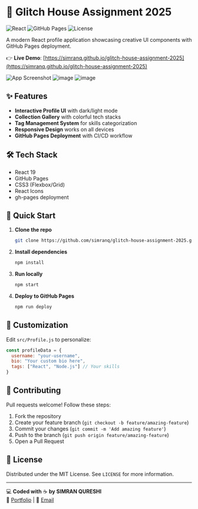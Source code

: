 # 🏡 Glitch House Assignment 2025

![React](https://img.shields.io/badge/React-19.1-blue?logo=react)
![GitHub Pages](https://img.shields.io/badge/Hosted_on-GitHub_Pages-brightgreen)
![License](https://img.shields.io/badge/License-MIT-orange)

A modern React profile application showcasing creative UI components with GitHub Pages deployment.

👉 **Live Demo**: [https://simranq.github.io/glitch-house-assignment-2025](https://simranq.github.io/glitch-house-assignment-2025)

![App Screenshot](public/screenshot.png) ![image](https://github.com/user-attachments/assets/b8caaccd-d6d2-4bec-acf3-49f3754e464e) ![image](https://github.com/user-attachments/assets/0f1a5d49-a734-44ab-a448-04c8a0e62aad)



## ✨ Features

- **Interactive Profile UI** with dark/light mode
- **Collection Gallery** with colorful tech stacks
- **Tag Management System** for skills categorization
- **Responsive Design** works on all devices
- **GitHub Pages Deployment** with CI/CD workflow

## 🛠 Tech Stack

- React 19
- GitHub Pages
- CSS3 (Flexbox/Grid)
- React Icons
- gh-pages deployment

## 🚀 Quick Start

1. **Clone the repo**
   ```bash
   git clone https://github.com/simranq/glitch-house-assignment-2025.git
   ```

2. **Install dependencies**
   ```bash
   npm install
   ```

3. **Run locally**
   ```bash
   npm start
   ```

4. **Deploy to GitHub Pages**
   ```bash
   npm run deploy
   ```

## 🎨 Customization

Edit `src/Profile.js` to personalize:
```jsx
const profileData = {
  username: "your-username",
  bio: "Your custom bio here",
  tags: ["React", "Node.js"] // Your skills
}
```

## 🤝 Contributing

Pull requests welcome! Follow these steps:
1. Fork the repository
2. Create your feature branch (`git checkout -b feature/amazing-feature`)
3. Commit your changes (`git commit -m 'Add amazing feature'`)
4. Push to the branch (`git push origin feature/amazing-feature`)
5. Open a Pull Request

## 📜 License

Distributed under the MIT License. See `LICENSE` for more information.

---

💻 **Coded with** ☕ **by SIMRAN QURESHI**  
🔗 [Portfolio](https://simranqureshi-portfolio.netlify.app) | 💌 [Email](mailto:qsimran08@gmail.com)
